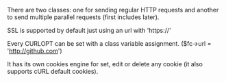 There are two classes: one for sending regular HTTP requests and another to send multiple parallel requests (first includes later).

SSL is supported by default just using an url with 'https://'

Every CURLOPT can be set with a class variable assignment. ($fc->url = 'http://github.com')

It has its own cookies engine for set, edit or delete any cookie (it also supports cURL default cookies).